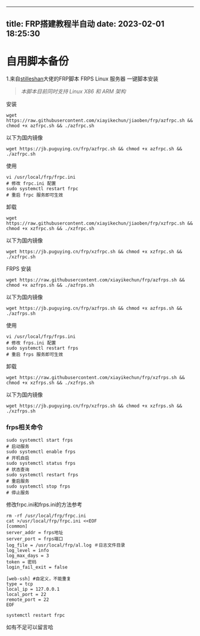  
---
title: FRP搭建教程半自动
date: 2023-02-01 18:25:30
---

# 自用脚本备份
1.来自[stilleshan](https://github.com/stilleshan)大佬的FRP脚本
FRPS
 Linux 服务器 一键脚本安装
> *本脚本目前同时支持 Linux X86 和 ARM 架构*

安装
```shell
wget https://raw.githubusercontent.com/xiayikechun/jiaoben/frp/azfrpc.sh && chmod +x azfrpc.sh && ./azfrpc.sh
```
以下为国内镜像
```shell
wget https://jb.puguying.cn/frp/azfrpc.sh && chmod +x azfrpc.sh && ./azfrpc.sh
```

使用
```shell
vi /usr/local/frp/frpc.ini
# 修改 frpc.ini 配置
sudo systemctl restart frpc
# 重启 frpc 服务即可生效
```

卸载
```shell
wget https://raw.githubusercontent.com/xiayikechun/jiaoben/frp/xzfrpc.sh && chmod +x xzfrpc.sh && ./xzfrpc.sh
```
以下为国内镜像
```shell
wget https://jb.puguying.cn/frp/xzfrpc.sh && chmod +x xzfrpc.sh && ./xzfrpc.sh
```
FRPS
安装
```shell
wget https://raw.githubusercontent.com/xiayikechun/frp/azfrps.sh && chmod +x azfrps.sh && ./azfrps.sh
```
以下为国内镜像
```shell
wget https://jb.puguying.cn/frp/azfrps.sh && chmod +x azfrps.sh && ./azfrps.sh
```

使用
```shell
vi /usr/local/frp/frps.ini
# 修改 frps.ini 配置
sudo systemctl restart frps
# 重启 frps 服务即可生效
```

卸载

```shell
wget https://raw.githubusercontent.com/xiayikechun/frp/xzfrps.sh && chmod +x xzfrps.sh && ./xzfrps.sh
```
以下为国内镜像
```shell
wget https://jb.puguying.cn/frp/xzfrps.sh && chmod +x xzfrps.sh && ./xzfrps.sh
```

### frps相关命令
```shell
sudo systemctl start frps
# 启动服务 
sudo systemctl enable frps
# 开机自启
sudo systemctl status frps
# 状态查询
sudo systemctl restart frps
# 重启服务
sudo systemctl stop frps
# 停止服务
```
修改frpc.ini和frps.ini的方法参考
```
rm -rf /usr/local/frp/frpc.ini
cat >/usr/local/frp/frpc.ini <<EOF
[common]
server_addr = frps地址
server_port = frps端口
log_file = /usr/local/frp/al.log ＃日志文件目录
log_level = info
log_max_days = 3
token = 密码
login_fail_exit = false

[web-ssh] #自定义，不能重复
type = tcp
local_ip = 127.0.0.1
local_port = 22
remote_port = 22
EOF

systemctl restart frpc

```
如有不足可以留言哈